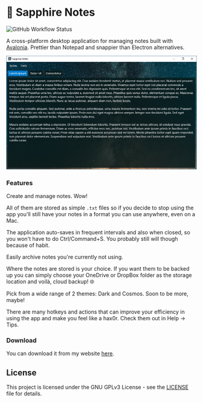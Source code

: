 # 💎 Sapphire Notes

![GitHub Workflow Status](https://img.shields.io/github/workflow/status/davidtimovski/sapphire-notes/Continuous%20Integration?style=flat-square)

A cross-platform desktop application for managing notes built with [Avalonia](https://avaloniaui.net/). Prettier than Notepad and snappier than Electron alternatives.

![Preview](preview.webp)

### Features

Create and manage notes. Wow!

All of them are stored as simple `.txt` files so if you decide to stop using the app you'll still have your notes in a format you can use anywhere, even on a Mac.

The application auto-saves in frequent intervals and also when closed, so you won't have to do Ctrl/Command+S. You probably still will though because of habit.

Easily archive notes you're currently not using.

Where the notes are stored is your choice. If you want them to be backed up you can simply choose your OneDrive or DropBox folder as the storage location and voilà, cloud backup! 🌐

Pick from a wide range of 2 themes: Dark and Cosmos. Soon to be more, maybe!

There are many hotkeys and actions that can improve your efficiency in using the app and make you feel like a hax0r. Check them out in Help -> Tips.

### Download

You can download it from my website [here](https://www.davidtimovski.com/sapphire-notes#download).

## License

This project is licensed under the GNU GPLv3 License - see the [LICENSE](LICENSE) file for details.